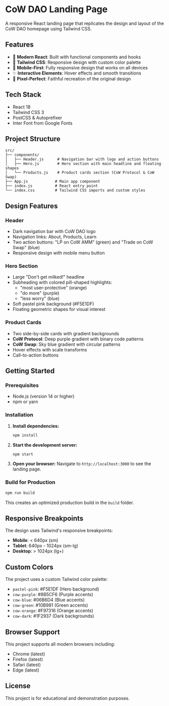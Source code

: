 # CoW DAO Landing Page

A responsive React landing page that replicates the design and layout of the CoW DAO homepage using Tailwind CSS.

## Features

- 🚀 **Modern React**: Built with functional components and hooks
- 🎨 **Tailwind CSS**: Responsive design with custom color palette
- 📱 **Mobile-First**: Fully responsive design that works on all devices
- ✨ **Interactive Elements**: Hover effects and smooth transitions
- 🎯 **Pixel-Perfect**: Faithful recreation of the original design

## Tech Stack

- React 18
- Tailwind CSS 3
- PostCSS & Autoprefixer
- Inter Font from Google Fonts

## Project Structure

```
src/
├── components/
│   ├── Header.js      # Navigation bar with logo and action buttons
│   ├── Hero.js        # Hero section with main headline and floating shapes
│   └── Products.js    # Product cards section (CoW Protocol & CoW Swap)
├── App.js            # Main app component
├── index.js          # React entry point
└── index.css         # Tailwind CSS imports and custom styles
```

## Design Features

### Header
- Dark navigation bar with CoW DAO logo
- Navigation links: About, Products, Learn
- Two action buttons: "LP on CoW AMM" (green) and "Trade on CoW Swap" (blue)
- Responsive design with mobile menu button

### Hero Section
- Large "Don't get milked!" headline
- Subheading with colored pill-shaped highlights:
  - "most user-protective" (orange)
  - "do more" (purple)
  - "less worry" (blue)
- Soft pastel pink background (#F5E1DF)
- Floating geometric shapes for visual interest

### Product Cards
- Two side-by-side cards with gradient backgrounds
- **CoW Protocol**: Deep purple gradient with binary code patterns
- **CoW Swap**: Sky blue gradient with circular patterns
- Hover effects with scale transforms
- Call-to-action buttons

## Getting Started

### Prerequisites
- Node.js (version 14 or higher)
- npm or yarn

### Installation

1. **Install dependencies:**
   ```bash
   npm install
   ```

2. **Start the development server:**
   ```bash
   npm start
   ```

3. **Open your browser:**
   Navigate to `http://localhost:3000` to see the landing page.

### Build for Production

```bash
npm run build
```

This creates an optimized production build in the `build` folder.

## Responsive Breakpoints

The design uses Tailwind's responsive breakpoints:
- **Mobile**: < 640px (sm)
- **Tablet**: 640px - 1024px (sm-lg)
- **Desktop**: > 1024px (lg+)

## Custom Colors

The project uses a custom Tailwind color palette:
- `pastel-pink`: #F5E1DF (Hero background)
- `cow-purple`: #8B5CF6 (Purple accents)
- `cow-blue`: #06B6D4 (Blue accents)
- `cow-green`: #10B981 (Green accents)
- `cow-orange`: #F97316 (Orange accents)
- `cow-dark`: #1F2937 (Dark backgrounds)

## Browser Support

This project supports all modern browsers including:
- Chrome (latest)
- Firefox (latest)
- Safari (latest)
- Edge (latest)

## License

This project is for educational and demonstration purposes.
